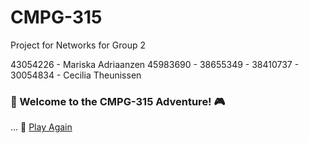 # CMPG-315
Project for Networks for Group 2

43054226 - Mariska Adriaanzen
45983690 -
38655349 - 
38410737 -
30054834 - Cecilia Theunissen

### 🧸 Welcome to the CMPG-315 Adventure! 🎮
...
🔁 [Play Again](#-welcome-to-the-cmpg-315-adventure-)

